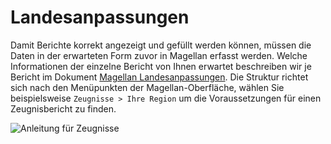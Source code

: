 # Landesanpassungen

Damit Berichte korrekt angezeigt und gefüllt werden können, müssen die Daten in der erwarteten Form zuvor in Magellan erfasst werden. Welche Informationen der einzelne Bericht von Ihnen erwartet beschreiben wir je Bericht im Dokument [Magellan Landesanpassungen](https://doc.la.stueber.de/berichte/01_uebersicht/). 
Die Struktur richtet sich nach den Menüpunkten der Magellan-Oberfläche, wählen Sie beispielsweise ``Zeugnisse > Ihre Region`` um die Voraussetzungen für einen Zeugnisbericht zu finden.

![Anleitung für Zeugnisse](/assets/images/10.png)